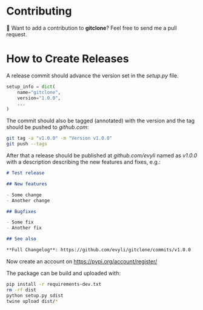 # Contributing

👋 Want to add a contribution to **gitclone**? Feel free to send me a pull request.

# How to Create Releases

A release commit should advance the version set in the *setup.py* file.

```python
setup_info = dict(
    name="gitclone",
    version="1.0.0",
    ...
)
```

The commit should also be tagged (annotated) with the version and the tag should be pushed to *github.com*:

```bash
git tag -a "v1.0.0" -m "Version v1.0.0"
git push --tags
```

After that a release should be published at *github.com/evyli* named as *v1.0.0* with a description describing the new features and fixes, e.g.:

```markdown
# Test release

## New features

- Some change
- Another change

## Bugfixes

- Some fix
- Another fix

## See also

**Full Changelog**: https://github.com/evyli/gitclone/commits/v1.0.0
```

Now create an account on https://pypi.org/account/register/

The package can be build and uploaded with:

```bash
pip install -r requirements-dev.txt
rm -rf dist
python setup.py sdist
twine upload dist/*
```